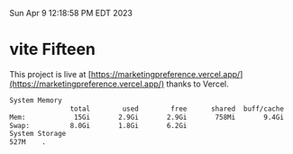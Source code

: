 Sun Apr  9 12:18:58 PM EDT 2023

# vite Fifteen


This project is live at [https://marketingpreference.vercel.app/](https://marketingpreference.vercel.app/) thanks to Vercel.

```bash
System Memory
               total        used        free      shared  buff/cache   available
Mem:            15Gi       2.9Gi       2.9Gi       758Mi       9.4Gi        11Gi
Swap:          8.0Gi       1.8Gi       6.2Gi
System Storage
527M	.
```
